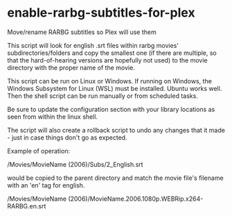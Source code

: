 # enable-rarbg-subtitles-for-plex
Move/rename RARBG subtitles so Plex will use them

This script will look for english .srt files within rarbg movies' subdirectories/folders and copy the smallest one (if there are multiple, so that the hard-of-hearing versions are hopefully not used) to the movie directory with the proper name of the movie.

This script can be run on Linux or Windows.  If running on Windows, the Windows Subsystem for Linux (WSL) must be installed.  Ubuntu works well.  Then the shell script can be run manually or from scheduled tasks.

Be sure to update the configuration section with your library locations as seen from within the linux shell.

The script will also create a rollback script to undo any changes that it made - just in case things don't go as expected.


Example of operation:

/Movies/MovieName (2006)/Subs/2_English.srt

would be copied to the parent directory and match the movie file's filename with an 'en' tag for english.

/Movies/MovieName (2006)/MovieName.2006.1080p.WEBRip.x264-RARBG.en.srt

